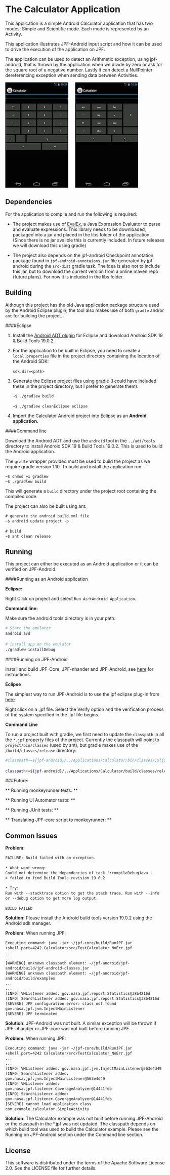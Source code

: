 The Calculator Application
===========

This application is a simple Android Calculator application that has two modes: Simple and
Scientific mode. Each mode is represented by an Activity.

This application illustrates JPF-Android input script and how it can be used to drive the execution of the application on JPF. 

The application can be used to detect an Arithmetic exception, using jpf-android, that is thrown by the application when we divide by zero or ask for the square root of a negative number. Lastly it can detect a NullPointer dereferencing exception when sending data between Activities.

![logo](calc.png "logo")

Dependencies
-----------

For the application to compile and run the following is required: 

 - The project makes use of [EvalEx](https://github.com/uklimaschewski/EvalEx), a Java Expression Evaluator to parse and evaluate expressions. This library needs to be downloaded, packaged into a jar and placed in the libs folder of the application. (Since there is no jar availble this is currently included. In future releases we will download this using gradle)

 - The project also depends on the jpf-android Checkpoint annotation package found in `jpf-android-annotaions.jar` file generated by jpf-android during the `src-dist` gradle task. The idea is also not to include this jar, but to download the current version from a online maven repo (future plans). For now it is included in the libs folder.


Building
--------
Although this project has the old Java application package structure used by the Android Eclipse plugin, the tool also makes use of both `gradle` and/or `ant` for building the project. 

####Eclipse

 1. Install the [Android ADT plugin](http://developer.android.com/sdk) for Eclipse and download Android SDK 19 & Build Tools 19.0.2.

 2. For the application to be built in Eclipse, you need to create a `local.properties` file in the project directory containing the location of the Android SDK:

	`sdk.dir=<path>`

 5. Generate the Eclipse project files using gradle (I could have included these in the project directory, but I prefer to generate them):

	```
	~$ ./gradlew build

	~$ ./gradlew cleanEclipse eclipse
	```
 

 6. Import the Calculator Android project into Eclipse as an **Android application**.

 
####Command line

Download the Android ADT and use the `android`  tool in the `../adt/tools` directory to install Android SDK 19 & Build Tools 19.0.2. This is used to build the Android application.


The `gradle` wrapper provided must be used to build the project as we require gradle version 1.10. To build and install the application run:

```
~$ chmod +x gradlew
~$ ./gradlew build
```

This will generate a `build` directory under the project root containing the compiled code.

The project can also be built using ant:

```
# generate the android build.xml file
~$ android update project -p .

# build
~$ ant clean release
```

Running
-----

This project can either be executed as an Android application or it can be verified on JPF-Android.

####Running as an Android application

**Eclipse:**

Right Click on project and select `Run As`->`Android Application`.

**Command line:**

Make sure the android tools directory is in your path:

```sh
# Start the emulator
android avd

# install app on the emulator
./gradlew installDebug

```


####Running on JPF-Android

Install and build JPF-Core, JPF-nhander and JPF-Android, see [here](http://heila.bitbucket.org/jpf-android/installation.html) for instructions.

**Eclipse**

The simplest way to run JPF-Android is to use the jpf eclipse plug-in from [here](http://babelfish.arc.nasa.gov/trac/jpf/wiki/install/eclipse-plugin)
            
Right click on a .jpf file. Select the Verify option and the verification process of the system specified in the .jpf file begins.


**Command Line**

To run a project built with gradle, we first need to update the `classpath` in all the `*.jpf` property files of the project. Currently the classpath will point to `project/bin/classes` (used by ant), but gradle makes use of the `/build/classes/release` directory:

```sh
#classpath+=${jpf-android}/../Applications/Calculator/bin/classes/;${jpf-android}/../Applications/Calculator/libs/EvalEx-1.0.jar;

classpath+=${jpf-android}/../Applications/Calculator/build/classes/release;${jpf-android}/../Applications/Calculator/libs/EvalEx-1.0.jar;
```

###Future:

** Running monkeyrunner tests: **

** Running UI Automator tests: **

** Running JUnit tests: **

** Translating JPF-core script to monkeyrunner: **


Common Issues
--------------
**Problem:**
```
FAILURE: Build failed with an exception.
 
* What went wrong:
Could not determine the dependencies of task ':compileDebugJava'.
> failed to find Build Tools revision 19.0.2
 
* Try:
Run with --stacktrace option to get the stack trace. Run with --info or --debug option to get more log output.
 
BUILD FAILED
```

**Solution:**
Please install the Android build tools version 19.0.2 using the Android sdk manager.

**Problem:**
When running JPF:
```
Executing command: java -jar ~/jpf-core/build/RunJPF.jar +shell.port=4242 Calculator/src/TestCalculator_NoErr.jpf 
...
...
[WARNING] unknown classpath element: ~/jpf-android/jpf-android/build/jpf-android-classes.jar
[WARNING] unknown classpath element: ~/jpf-android/jpf-android/build/examples
...
...
[INFO] VMListener added: gov.nasa.jpf.report.Statistics@38b4216d
[INFO] SearchListener added: gov.nasa.jpf.report.Statistics@38b4216d
[SEVERE] JPF configuration error: class not found gov.nasa.jpf.jvm.InjectMainListener
[SEVERE] JPF terminated
```

**Solution:**
JPF-Android was not built. A similar exception will be thrown if JPF-nhandler or JPF-core was not built before running JPF.

**Problem:**
When running JPF:
```
Executing command: java -jar ~/jpf-core/build/RunJPF.jar +shell.port=4242 Calculator/src/TestCalculator_NoErr.jpf 
...
...
[INFO] VMListener added: gov.nasa.jpf.jvm.InjectMainListener@563e4d49
[INFO] SearchListener added: gov.nasa.jpf.jvm.InjectMainListener@563e4d49
[INFO] VMListener added: gov.nasa.jpf.listener.CoverageAnalyzer@14441fdb
[INFO] SearchListener added: gov.nasa.jpf.listener.CoverageAnalyzer@14441fdb
[SEVERE] cannot load application class com.example.calculator.SimpleActivity
```

**Solution:**
The Calculator example was not built before running JPF-Android or the classpath in the *.jpf was not updated. The classpath depends on which build tool was used to build the Calculator example. Please see the Running on JPF-Android section under the Command line section.


License
-------

This software is distributed under the terms of the Apache Software License 2.0.
See the LICENSE file for further details.
